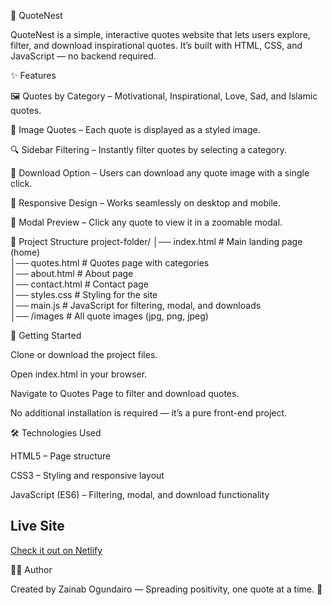 

📖 QuoteNest

QuoteNest is a simple, interactive quotes website that lets users explore, filter, and download inspirational quotes. It’s built with HTML, CSS, and JavaScript — no backend required.

✨ Features

🖼️ Quotes by Category – Motivational, Inspirational, Love, Sad, and Islamic quotes.

🎨 Image Quotes – Each quote is displayed as a styled image.

🔍 Sidebar Filtering – Instantly filter quotes by selecting a category.

💾 Download Option – Users can download any quote image with a single click.

📱 Responsive Design – Works seamlessly on desktop and mobile.

🔎 Modal Preview – Click any quote to view it in a zoomable modal.

📂 Project Structure
project-folder/
│── index.html        # Main landing page (home)  
│── quotes.html       # Quotes page with categories  
│── about.html        # About page  
│── contact.html      # Contact page  
│── styles.css        # Styling for the site  
│── main.js           # JavaScript for filtering, modal, and downloads  
│── /images           # All quote images (jpg, png, jpeg)  

🚀 Getting Started

Clone or download the project files.

Open index.html in your browser.

Navigate to Quotes Page to filter and download quotes.

No additional installation is required — it’s a pure front-end project.

🛠️ Technologies Used

HTML5 – Page structure

CSS3 – Styling and responsive layout

JavaScript (ES6) – Filtering, modal, and download functionality

## Live Site
[Check it out on Netlify](https://majestic-profiterole-e52e45.netlify.app/)


👩‍💻 Author

Created by Zainab Ogundairo — Spreading positivity, one quote at a time. 🌸

